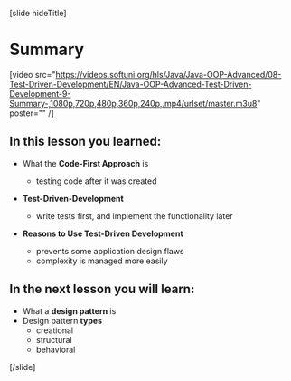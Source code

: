 [slide hideTitle]

# Summary

[video src="https://videos.softuni.org/hls/Java/Java-OOP-Advanced/08-Test-Driven-Development/EN/Java-OOP-Advanced-Test-Driven-Development-9-Summary-,1080p,720p,480p,360p,240p,.mp4/urlset/master.m3u8" poster="" /]

## In this lesson you learned:

- What the **Code-First Approach** is
  - testing code after it was created

- **Test-Driven-Development**
  - write tests first, and implement the functionality later

- **Reasons to Use Test-Driven Development**
  - prevents some application design flaws
  - complexity is managed more easily

## In the next lesson you will learn:

- What a **design pattern** is
- Design pattern **types**
    * creational
    * structural
    * behavioral

[/slide]
